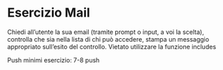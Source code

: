 # Esercizio Mail

Chiedi all’utente la sua email (tramite prompt o input, a voi la scelta),
controlla che sia nella lista di chi può accedere,
stampa un messaggio appropriato sull’esito del controllo.
Vietato utilizzare la funzione includes

Push minimi esercizio: 7-8 push